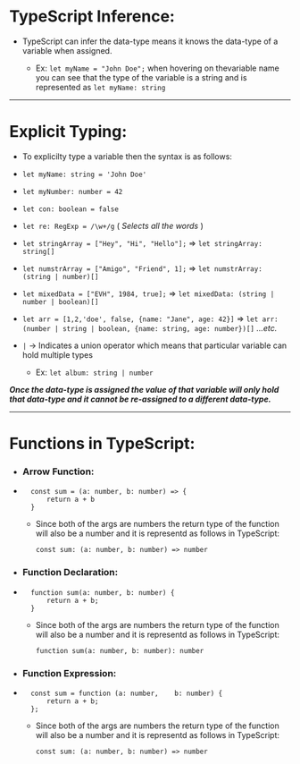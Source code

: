 # TypeScript Inference:

- TypeScript can infer the data-type means it knows the data-type of a variable when assigned.

  - Ex: `let myName = "John Doe";` when hovering on thevariable name you can see that the type of the variable is a string and is represented as `let myName: string`

---

# Explicit Typing:

- To explicilty type a variable then the syntax is as follows:

- `let myName: string = 'John Doe'`
- `let myNumber: number = 42`
- `let con: boolean = false`
- `let re: RegExp = /\w+/g` ( _Selects all the words_ )

- `let stringArray = ["Hey", "Hi", "Hello"];` => `let stringArray: string[]`
- `let numstrArray = ["Amigo", "Friend", 1];` => `let numstrArray: (string | number)[]`
- `let mixedData = ["EVH", 1984, true];` => `let mixedData: (string | number | boolean)[]`

- `let arr = [1,2,'doe', false, {name: "Jane", age: 42}]` => `let arr: (number | string | boolean, {name: string, age: number})[]` _...etc._

- `|` -> Indicates a union operator which means that particular variable can hold multiple types

  - Ex: `let album: string | number`

**_Once the data-type is assigned the value of that variable will only hold that data-type and it cannot be re-assigned to a different data-type._**

---

# Functions in TypeScript:

- ### Arrow Function:

- ```
    const sum = (a: number, b: number) => {
        return a + b
    }
  ```

  - Since both of the args are numbers the return type of the function will also be a number and it is representd as follows in TypeScript:

    ```
    const sum: (a: number, b: number) => number
    ```

- ### Function Declaration:

- ```
    function sum(a: number, b: number) {
        return a + b;
    }
  ```

  - Since both of the args are numbers the return type of the function will also be a number and it is representd as follows in TypeScript:

    ```
    function sum(a: number, b: number): number
    ```

- ### Function Expression:

- ```
    const sum = function (a: number,    b: number) {
        return a + b;
    };
  ```

  - Since both of the args are numbers the return type of the function will also be a number and it is representd as follows in TypeScript:

    ```
    const sum: (a: number, b: number) => number
    ```
